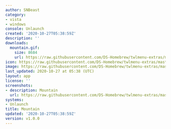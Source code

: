 ```yaml
---
author: SNBeast
category:
- vista
- windows
console: Unlaunch
created: '2020-10-27T05:38:59Z'
description: ''
downloads:
  mountain.gif:
    size: 8684
    url: https://raw.githubusercontent.com/DS-Homebrew/twlmenu-extras/master/_nds/TWiLightMenu/unlaunch/backgrounds/mountain.gif
icon: https://raw.githubusercontent.com/DS-Homebrew/twlmenu-extras/master/_nds/TWiLightMenu/unlaunch/backgrounds/mountain.gif
image: https://raw.githubusercontent.com/DS-Homebrew/twlmenu-extras/master/_nds/TWiLightMenu/unlaunch/backgrounds/mountain.gif
last_updated: 2020-10-27 at 05:38 (UTC)
layout: app
license: ''
screenshots:
- description: Mountain
  url: https://raw.githubusercontent.com/DS-Homebrew/twlmenu-extras/master/_nds/TWiLightMenu/unlaunch/backgrounds/mountain.gif
systems:
- Unlaunch
title: Mountain
updated: '2020-10-27T05:38:59Z'
version: v1.0.0
---
```

